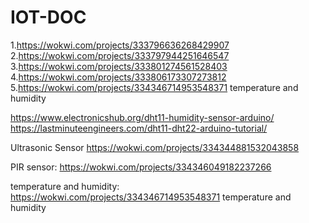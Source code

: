 # IOT-DOC
1.https://wokwi.com/projects/333796636268429907
2.https://wokwi.com/projects/333797944251646547
3.https://wokwi.com/projects/333801274561528403
4.https://wokwi.com/projects/333806173307273812
5.https://wokwi.com/projects/334346714953548371 temperature and humidity

https://www.electronicshub.org/dht11-humidity-sensor-arduino/
https://lastminuteengineers.com/dht11-dht22-arduino-tutorial/

Ultrasonic Sensor
https://wokwi.com/projects/334344881532043858

PIR sensor:
https://wokwi.com/projects/334346049182237266

temperature and humidity:
https://wokwi.com/projects/334346714953548371 temperature and humidity
